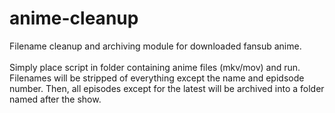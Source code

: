 anime-cleanup
=============

Filename cleanup and archiving module for downloaded fansub anime.
<br><br>
Simply place script in folder containing anime files (mkv/mov) and run.
<br>Filenames will be stripped of everything except the name and epidsode number. Then, all episodes except for the latest will be archived into a folder named after the show.

